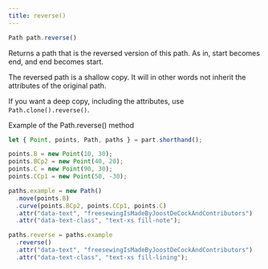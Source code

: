 ```yaml
---
title: reverse()
---
```


```js
Path path.reverse()
```

Returns a path that is the reversed version of this path. As in, start becomes end, and end becomes start.

<Note>

The reversed path is a shallow copy. 
It will in other words not inherit the attributes of the original path.

If you want a deep copy, including the attributes, use `Path.clone().reverse()`.

</Note>

<Example part="path_reverse">
Example of the Path.reverse() method
</Example>

```js
let { Point, points, Path, paths } = part.shorthand();

points.B = new Point(10, 30);
points.BCp2 = new Point(40, 20);
points.C = new Point(90, 30);
points.CCp1 = new Point(50, -30);

paths.example = new Path()
  .move(points.B)
  .curve(points.BCp2, points.CCp1, points.C)
  .attr("data-text", "freesewingIsMadeByJoostDeCockAndContributors")
  .attr("data-text-class", "text-xs fill-note");

paths.reverse = paths.example
  .reverse()
  .attr("data-text", "freesewingIsMadeByJoostDeCockAndContributors")
  .attr("data-text-class", "text-xs fill-lining");
```
